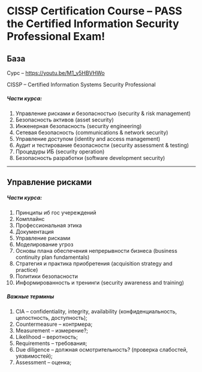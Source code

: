 # CISSP Certification Course – PASS the Certified Information Security Professional Exam!

## База

Сурс – https://youtu.be/M1_v5HBVHWo

CISSP – Certified Information Systems Security Professional

##### Части курса:

1. Управление рисками и безопасностью (security & risk management)
2. Безопасность активов (asset security)
3. Инженерная безопасность (security engineering)
4. Сетевая безопасность (communications & network security)
5. Управление доступом (identity and access management)
6. Аудит и тестирование безопасности (security assessment & testing)
7. Процедуры ИБ (security operation)
8. Безопасность разработки (software development security)

---

## Управление рисками

##### Части курса:

1. Принципы иб гос учереждений
2. Комплайнс
3. Профессиональная этика
4. Документация
5. Управление рисками
6. Моделирование угроз
7. Основы плана обеспечения непрерывности бизнеса (business continuity plan fundamentals)
8. Cтратегия и практика приобретения (acquisition strategy and practice)
9. Политики безопасности
10. Информированность и тренинги (security awareness and training)



##### Важные термины

1. CIA – confidentiality, integrity, availability (конфиденциальность, целостность, доступность);
2. Countermeasure – контрмера;
3. Measurement – измерение?;
4. Likelihood – веротность;
5. Requirements – требования;
6. Due diligence – должная осмотрительность? (проверка слабостей, уязвимостей);
7. Assessment – оценка;

